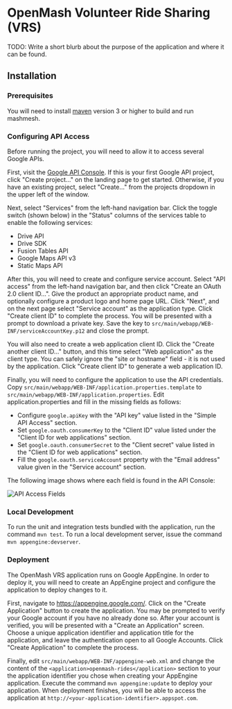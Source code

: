 OpenMash Volunteer Ride Sharing (VRS)
=====================================

TODO: Write a short blurb about the purpose of the application and where it
      can be found.

Installation
------------


### Prerequisites

You will need to install [maven](http://maven.apache.org/) version 3 or higher
to build and run mashmesh.


### Configuring API Access

Before running the project, you will need to allow it to access several
Google APIs.

First, visit the [Google API Console](https://code.google.com/apis/console/‎).
If this is your first Google API project, click "Create project..." on the
landing page to get started. Otherwise, if you have an existing project,
select "Create..." from the projects dropdown in the upper left of the window.

Next, select "Services" from the left-hand navigation bar. Click the toggle
switch (shown below) in the "Status" columns of the services table to enable
the following services:

- Drive API
- Drive SDK
- Fusion Tables API
- Google Maps API v3
- Static Maps API

After this, you will need to create and configure service account.
Select "API access" from the left-hand navigation bar, and then click
"Create an OAuth 2.0 client ID...". Give the product an appropriate
product name, and optionally configure a product logo and home page
URL. Click "Next", and on the next page select "Service account" as the
application type. Click "Create client ID" to complete the process.
You will be presented with a prompt to download a private key. Save
the key to `src/main/webapp/WEB-INF/serviceAccountKey.p12` and close
the prompt.

You will also need to create a web application client ID. Click the
"Create another client ID..." button, and this time select "Web application"
as the client type. You can safely ignore the "site or hostname" field -
it is not used by the application. Click "Create client ID" to generate
a web application ID.

Finally, you will need to configure the application to use the API
credentials. Copy `src/main/webapp/WEB-INF/application.properties.template`
to `src/main/webapp/WEB-INF/application.properties`. Edit application.properties
and fill in the missing fields as follows:

- Configure `google.apiKey` with the "API key" value listed in the "Simple
  API Access" section.
- Set `google.oauth.consumerKey` to the "Client ID" value listed under
  the "Client ID for web applications" section.
- Set `google.oauth.consumerSecret` to the "Client secret" value listed
  in the "Client ID for web applications" section.
- Fill the `google.oauth.serviceAccount` property with the "Email address"
  value given in the "Service account" section.

The following image shows where each field is found in the API Console:

![API Access Fields](https://raw.github.com/openmash/mashmesh/master/doc/client-credentials.png)


### Local Development

To run the unit and integration tests bundled with the application, run
the command `mvn test`. To run a local development server, issue the command
`mvn appengine:devserver`.


### Deployment

The OpenMash VRS application runs on Google AppEngine. In order to
deploy it, you will need to create an AppEngine project and configure
the application to deploy changes to it.

First, navigate to https://appengine.google.com/. Click on the "Create
Application" button to create the application. You may be prompted to
verify your Google account if you have no already done so. After your
account is verified, you will be presented with a "Create an Application"
screen. Choose a unique application identifier and application title for
the application, and leave the authentication open to all Google Accounts.
Click "Create Application" to complete the process.

Finally, edit `src/main/webapp/WEB-INF/appengine-web.xml` and change
the content of the `<application>openmash-rides</application>` section
to your the application identifier you chose when creating your AppEngine
application. Execute the command `mvn appengine:update` to deploy your
application. When deployment finishes, you will be able to access the
application at `http://<your-application-identifier>.appspot.com`.

